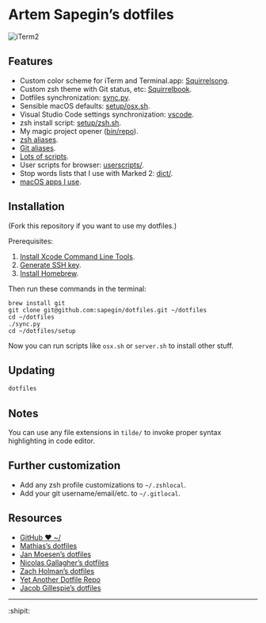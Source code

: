# Artem Sapegin’s dotfiles

![iTerm2](https://github.com/sapegin/squirrelsong/raw/master/squirrelsong_terminal.png)

## Features

- Custom color scheme for iTerm and Terminal.app: [Squirrelsong](https://github.com/sapegin/dotfiles/tree/master/color).
- Custom zsh theme with Git status, etc: [Squirrelbook](https://github.com/sapegin/dotfiles/blob/master/zsh/themes/squirrelbook.zsh-theme).
- Dotfiles synchronization: [sync.py](https://github.com/sapegin/dotfiles/blob/master/sync.py).
- Sensible macOS defaults: [setup/osx.sh](https://github.com/sapegin/dotfiles/blob/master/setup/osx.sh).
- Visual Studio Code settings synchronization: [vscode](https://github.com/sapegin/dotfiles/tree/master/vscode).
- zsh install script: [setup/zsh.sh](https://github.com/sapegin/dotfiles/blob/master/setup/zsh.sh).
- My magic project opener ([bin/repo](https://github.com/sapegin/dotfiles/blob/master/bin/repo)).
- [zsh aliases](https://github.com/sapegin/dotfiles/blob/master/zsh/aliases.zsh).
- [Git aliases](https://github.com/sapegin/dotfiles/blob/master/tilde/gitconfig).
- [Lots of scripts](https://github.com/sapegin/dotfiles/tree/master/bin).
- User scripts for browser: [userscripts/](https://github.com/sapegin/dotfiles/tree/master/userscripts).
- Stop words lists that I use with Marked 2: [dict/](https://github.com/sapegin/dotfiles/tree/master/dict).
- [macOS apps I use](https://github.com/sapegin/dotfiles/wiki/OS-X-Apps).

## Installation

(Fork this repository if you want to use my dotfiles.)

Prerequisites:

1.  [Install Xcode Command Line Tools](http://railsapps.github.io/xcode-command-line-tools.html).
1.  [Generate SSH key](https://help.github.com/articles/generating-ssh-keys/).
1.  [Install Homebrew](http://brew.sh/).

Then run these commands in the terminal:

```
brew install git
git clone git@github.com:sapegin/dotfiles.git ~/dotfiles
cd ~/dotfiles
./sync.py
cd ~/dotfiles/setup
```

Now you can run scripts like `osx.sh` or `server.sh` to install other stuff.

## Updating

```bash
dotfiles
```

## Notes

You can use any file extensions in `tilde/` to invoke proper syntax highlighting in code editor.

## Further customization

- Add any zsh profile customizations to `~/.zshlocal`.
- Add your git username/email/etc. to `~/.gitlocal`.

## Resources

- [GitHub ❤ ~/](http://dotfiles.github.io/)
- [Mathias’s dotfiles](https://github.com/mathiasbynens/dotfiles)
- [Jan Moesen’s dotfiles](https://github.com/janmoesen/tilde)
- [Nicolas Gallagher’s dotfiles](https://github.com/necolas/dotfiles)
- [Zach Holman’s dotfiles](https://github.com/holman/dotfiles)
- [Yet Another Dotfile Repo](https://github.com/skwp/dotfiles)
- [Jacob Gillespie’s dotfiles](https://github.com/jacobwgillespie/dotfiles)

---

:shipit:

